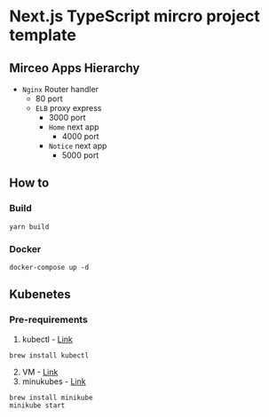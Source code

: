 # Next.js TypeScript mircro project template

## Mirceo Apps Hierarchy
- `Nginx` Router handler
	- 80 port
  - `ELB` proxy express
    - 3000 port
    - `Home` next app
      - 4000 port
    - `Notice` next app
      - 5000 port

## How to

### Build

```
yarn build
```

### Docker

```
docker-compose up -d
```


## Kubenetes

### Pre-requirements
1. kubectl - [Link](https://kubernetes.io/docs/tasks/tools/install-kubectl/)

```
brew install kubectl
```

2. VM - [Link](https://www.virtualbox.org/wiki/Downloads)
3. minukubes - [Link](https://minikube.sigs.k8s.io/docs/start/)

```
brew install minikube
minikube start
```
